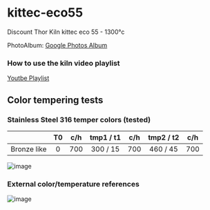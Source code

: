 # kittec-eco55
Discount Thor Kiln kittec eco 55 - 1300°c

PhotoAlbum: [Google Photos Album](https://photos.app.goo.gl/oatt2EmMtDsDjP2o6)

### How to use the kiln video playlist
[Youtbe Playlist](https://www.youtube.com/watch?v=xoc6Wg6GqKU&list=PLEvmlp-nq1Q4yKHdWhCgacgY_uAayaDIU)


## Color tempering tests

### Stainless Steel 316 temper colors (tested)

|            | T0 | c/h | tmp1 / t1 | c/h | tmp2 / t2 | c/h |
|:---        |:---:|:---:|:---:|:---:|:---:|:---:|
|Bronze like | 0  | 700 | 300 / 15  | 700 | 460 / 45  | 700 |

![image](https://github.com/user-attachments/assets/ab1f27eb-4f0e-4b40-a2e1-f6bdf6b8db37)

### External color/temperature references
![image](https://github.com/user-attachments/assets/37454b16-c11e-43bc-b734-f0cdc38b481a)
